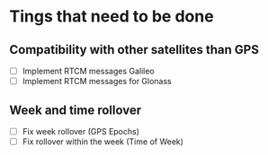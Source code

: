 # Tings that need to be done

## Compatibility with other satellites than GPS

 - [ ] Implement RTCM messages Galileo
 - [ ] Implement RTCM messages for Glonass

## Week and time rollover

 - [ ] Fix week rollover (GPS Epochs)
 - [ ] Fix rollover within the week (Time of Week)